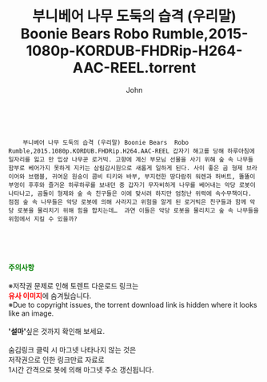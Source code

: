 ﻿---
layout: post
title:  "    부니베어 나무 도둑의 습격 (우리말) Boonie Bears  Robo Rumble,2015-1080p-KORDUB-FHDRip-H264-AAC-REEL.torrent"
author: John
categories: [ 영화 ]
tags: [  ]
image:  
description: "    부니베어 나무 도둑의 습격 (우리말) Boonie Bears  Robo Rumble,2015-1080p-KORDUB-FHDRip-H264-AAC-REEL torrent 정보 공유"
toc: true
toc_sticky: true
---

<br>

        부니베어 나무 도둑의 습격 (우리말) Boonie Bears  Robo Rumble,2015.1080p.KORDUB.FHDRip.H264.AAC-REEL 갑자기 해고를 당해 하루아침에 일자리를 잃고 만 밉상 나무꾼 로거빅. 고향에 계신 부모님 선물을 사기 위해 숲 속 나무들 함부로 베어가지 못하게 지키는 삼림감시원으로 새롭게 일하게 된다. 사이 좋은 곰 형제 브라이어와 브램블, 귀여운 원숭이 콤비 티키와 바부, 부지런한 땅다람쥐 워렌과 허버트, 똘똘이 부엉이 후후와 즐거운 하루하루를 보내던 중 갑자기 무자비하게 나무를 베어내는 악당 로봇이 나타나고, 곰돌이 형제와 숲 속 친구들은 이에 맞서려 하지만 엄청난 위력에 속수무책이다. 점점 숲 속 나무들은 악당 로봇에 의해 사라지고 위험을 알게 된 로거빅은 친구들과 함께 악당 로봇을 물리치기 위해 힘을 합치는데…  과연 이들은 악당 로봇을 물리치고 숲 속 나무들을 위험에서 지킬 수 있을까? 
    
<br><br><br>
<p data-ke-size="size16"><b><span style="color: green;">주의사항</span></b><br /><br />※저작권 문제로 인해 토렌트 다운로드 링크는<br /><b><span style="color: red;">유사 이미지</span></b>에 숨겨뒀습니다.<br />※Due to copyright issues, the torrent download link is hidden where it looks like an image.<br /><br /><b>'설마'</b>싶은 것까지 확인해 보세요.<br /><br />숨김링크 클릭 시 마그넷 나타나지 않는 것은<br />저작권으로 인한 링크만료 자료로<br />1시간 간격으로 봇에 의해 마그넷 주소 갱신됩니다.</p>
